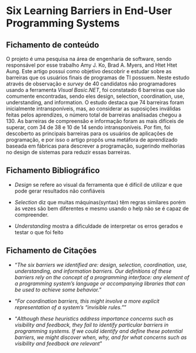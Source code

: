 # Six Learning Barriers in End-User Programming Systems


## Fichamento de conteúdo

O projeto é uma pesquisa na área de engenharia de software, sendo responsável por esse trabalho Amy J. Ko, Brad A. Myers, and Htet Htet Aung. Este artigo possui como objetivo descobrir e estudar sobre as barreiras que os usuários finais de programas de TI possuem. Neste estudo através de observação e *survey* de 40 candidatos não programadores usando a ferramenta *Visual Basic.NET*, foi constatado 6 barreiras que são comumente encontradas, sendo eles design, selection, coordination, use, understanding, and information. O estudo destaca que 74 barreiras foram inicialmente intransponíveis, mas, ao considerar as suposições inválidas feitas pelos aprendizes, o número total de barreiras analisadas chegou a 130. As barreiras de compreensão e informação foram as mais difíceis de superar, com 34 de 38 e 10 de 14 sendo intransponíveis. Por fim, foi descoberto as principais barreiras para os usuários de aplicações de programação, e por isso o artigo propôs uma metáfora de aprendizado baseada em fábricas para descrever a programação, sugerindo melhorias no design de sistemas para reduzir essas barreiras.


## Fichamento Bibliográfico

* *Design* se refere ao visual da ferramenta que é difícil de utilizar e que pode gerar resultados não confiáveis

* *Selection* diz que muitas máquinas(syntax) têm regras similares porém às vezes são bem diferentes e mesmo usando o help não se é capaz de compreender.

* *Understanding* mostra a dificuldade de interpretar os erros gerados e testar o que foi feito


## Fichamento de Citações

* “*The six barriers we identified are: design, selection, coordination, use, understanding, and information barriers. Our definitions of these barriers rely on the concept of a programming interface: any element of a programming system’s language or accompanying libraries that can be used to achieve some behavior.*”

* “*For coordination barriers, this might involve a more explicit representation of a system’s “invisible rules.”*”

* “*Although these heuristics address importance concerns such as visibility and feedback, they fail to identify particular barriers in programming systems. If we could identify and define these potential barriers, we might discover when, why, and for what concerns such as visibility and feedback are relevant*”
